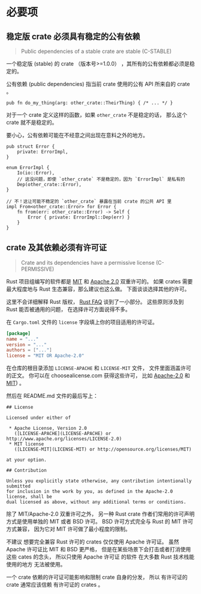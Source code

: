 # 必要项


<a id="c-stable"></a>
## 稳定版 crate 必须具有稳定的公有依赖 

> Public dependencies of a stable crate are stable (C-STABLE)

一个稳定版 (stable) 的 crate （版本号>=1.0.0） ，其所有的公有依赖都必须是稳定的。

公有依赖 (public dependencies) 指当前 crate 使用的公有 API 所来自的 crate 。

```rust,ignored
pub fn do_my_thing(arg: other_crate::TheirThing) { /* ... */ }
```

对于一个 crate 定义这样的函数，如果 `other_crate` 不是稳定的话，
那么这个 crate 就不是稳定的。

要小心，公有依赖可能在不经意之间出现在意料之外的地方。

```rust,ignored
pub struct Error {
    private: ErrorImpl,
}

enum ErrorImpl {
    Io(io::Error),
    // 这没问题，即使 `other_crate` 不是稳定的，因为 `ErrorImpl` 是私有的
    Dep(other_crate::Error),
}

// 不！这让可能不稳定的 `other_crate` 暴露在当前 crate 的公共 API 里
impl From<other_crate::Error> for Error {
    fn from(err: other_crate::Error) -> Self {
        Error { private: ErrorImpl::Dep(err) }
    }
}
```


<a id="c-permissive"></a>
## crate 及其依赖必须有许可证 

> Crate and its dependencies have a permissive license (C-PERMISSIVE)

Rust 项目组编写的软件都是 [MIT] 和 [Apache 2.0] 双重许可的。
如果 crates 需要最大程度地与 Rust 生态兼容，那么建议也这么做。
下面谈谈选择其他的许可。

这里不会详细解释 Rust 版权， [Rust FAQ] 谈到了一小部分。
这些原则涉及到 Rust 能否被通用的问题，
在选择许可方面说得不多。

[MIT]: https://github.com/rust-lang/rust/blob/master/LICENSE-MIT
[Apache 2.0]: https://github.com/rust-lang/rust/blob/master/LICENSE-APACHE
[Rust FAQ]: https://github.com/dtolnay/rust-faq#why-a-dual-mitasl2-license

在 `Cargo.toml` 文件的 `license` 字段填上你的项目适用的许可证。

```toml
[package]
name = "..."
version = "..."
authors = ["..."]
license = "MIT OR Apache-2.0"
```

在仓库的根目录添加 `LICENSE-APACHE` 和 `LICENSE-MIT` 文件，
文件里面涵盖许可的正文。
你可以在 choosealicense.com 获得这些许可，
比如 [Apache-2.0](https://choosealicense.com/licenses/apache-2.0/)
和 [MIT](https://choosealicense.com/licenses/mit/)) 。

然后在 README.md 文件的最后写上：

```
## License

Licensed under either of

 * Apache License, Version 2.0
   ([LICENSE-APACHE](LICENSE-APACHE) or http://www.apache.org/licenses/LICENSE-2.0)
 * MIT license
   ([LICENSE-MIT](LICENSE-MIT) or http://opensource.org/licenses/MIT)

at your option.

## Contribution

Unless you explicitly state otherwise, any contribution intentionally submitted
for inclusion in the work by you, as defined in the Apache-2.0 license, shall be
dual licensed as above, without any additional terms or conditions.
```

除了 MIT/Apache-2.0 双重许可之外，
另一种 Rust crate 作者们常用的许可声明方式是使用单独的 MIT 或者 BSD 许可。
BSD 许可方式完全与 Rust 的 MIT 许可方式兼容，
因为它对 MIT 许可做了最小程度的限制。

不建议 想要完全兼容 Rust 许可的 crates 仅仅使用 Apache 许可证。
虽然 Apache 许可证比 MIT 和 BSD 更严格，
但是在某些场景下会打击或者打消使用这些 cates 的念头，
所以只使用 Apache 许可证 的软件 在大多数 Rust 技术栈能使用的地方 无法被使用。

一个 crate 依赖的许可证可能影响和限制 crate 自身的分发，
所以 有许可证的 crate 通常应该信赖 有许可证的 crates 。
